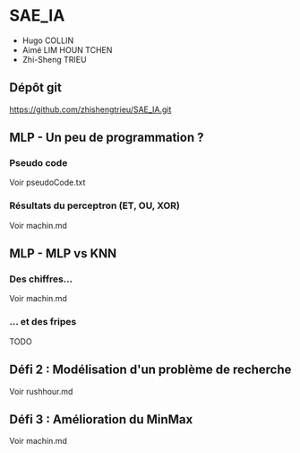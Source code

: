 # SAE_IA
- Hugo COLLIN
- Aimé LIM HOUN TCHEN
- Zhi-Sheng TRIEU
## Dépôt git
https://github.com/zhishengtrieu/SAE_IA.git
## MLP - Un peu de programmation ?
### Pseudo code
Voir pseudoCode.txt
### Résultats du perceptron (ET, OU, XOR)
Voir machin.md

## MLP - MLP vs KNN
### Des chiffres...
Voir machin.md
### ... et des fripes
TODO

## Défi 2 : Modélisation d'un problème de recherche 
Voir rushhour.md

## Défi 3 : Amélioration du MinMax
Voir machin.md